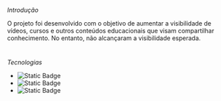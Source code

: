 *Introdução* 
 
O projeto foi desenvolvido com o objetivo de aumentar a visibilidade de vídeos, cursos e outros conteúdos educacionais que visam compartilhar conhecimento. No entanto, não alcançaram a visibilidade esperada.
#
*Tecnologias* 
  - ![Static Badge](https://img.shields.io/badge/Java-0099DD)
  - ![Static Badge](https://img.shields.io/badge/Firebase-DD2C00)
  - ![Static Badge](https://img.shields.io/badge/Android%20Studio-3DDC84)

#

